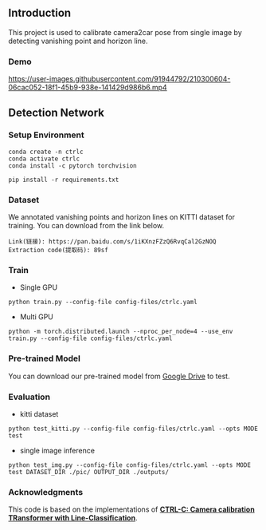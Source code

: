 ## Introduction
This project is used to calibrate camera2car pose from single image by detecting vanishing point and horizon line.

### Demo

https://user-images.githubusercontent.com/91944792/210300604-06cac052-18f1-45b9-938e-141429d986b6.mp4


## Detection Network
### Setup Environment
  ```
  conda create -n ctrlc
  conda activate ctrlc
  conda install -c pytorch torchvision

  pip install -r requirements.txt
  ```
### Dataset
We annotated vanishing points and horizon lines on KITTI dataset for training. You can download from the link below.
```
Link(链接): https://pan.baidu.com/s/1iKXnzFZzQ6RvqCal2GzNOQ
Extraction code(提取码): 89sf 
```

### Train
* Single GPU

```shell
python train.py --config-file config-files/ctrlc.yaml
```

* Multi GPU

```shell
python -m torch.distributed.launch --nproc_per_node=4 --use_env train.py --config-file config-files/ctrlc.yaml
```
### Pre-trained Model
You can download our pre-trained model from [Google Drive](https://drive.google.com/file/d/1yuYZ85pFMVD4tHdw07ZSVHz__ecI58fV/view?usp=share_link) to test.

### Evaluation
* kitti dataset
```
python test_kitti.py --config-file config-files/ctrlc.yaml --opts MODE test
```
* single image inference
```
python test_img.py --config-file config-files/ctrlc.yaml --opts MODE test DATASET_DIR ./pic/ OUTPUT_DIR ./outputs/
```

### Acknowledgments

This code is based on the implementations of [**CTRL-C: Camera calibration TRansformer with Line-Classification**](https://github.com/jwlee-vcl/CTRL-C). 
